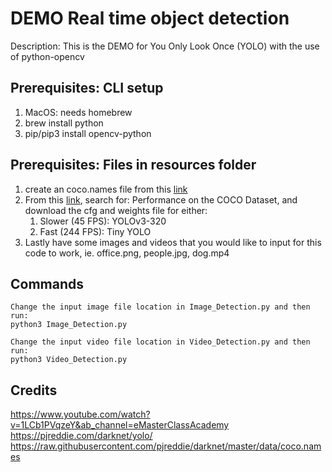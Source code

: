 # DEMO Real time object detection
Description:
This is the DEMO for You Only Look Once (YOLO) with the use of python-opencv

## Prerequisites: CLI setup
   1. MacOS: needs homebrew
   2. brew install python
   3. pip/pip3 install opencv-python

## Prerequisites: Files in resources folder
1. create an coco.names file from this [link](https://raw.githubusercontent.com/pjreddie/darknet/master/data/coco.names)
2. From this [link](https://pjreddie.com/darknet/yolo/), search for: Performance on the COCO Dataset, and download the cfg and weights file for either:
   1. Slower (45 FPS): YOLOv3-320
   2. Fast (244 FPS): Tiny YOLO
3. Lastly have some images and videos that you would like to input for this code to work, ie. office.png, people.jpg, dog.mp4

## Commands
```
Change the input image file location in Image_Detection.py and then run:
python3 Image_Detection.py

Change the input video file location in Video_Detection.py and then run:
python3 Video_Detection.py
```

## Credits
https://www.youtube.com/watch?v=1LCb1PVqzeY&ab_channel=eMasterClassAcademy
https://pjreddie.com/darknet/yolo/
https://raw.githubusercontent.com/pjreddie/darknet/master/data/coco.names